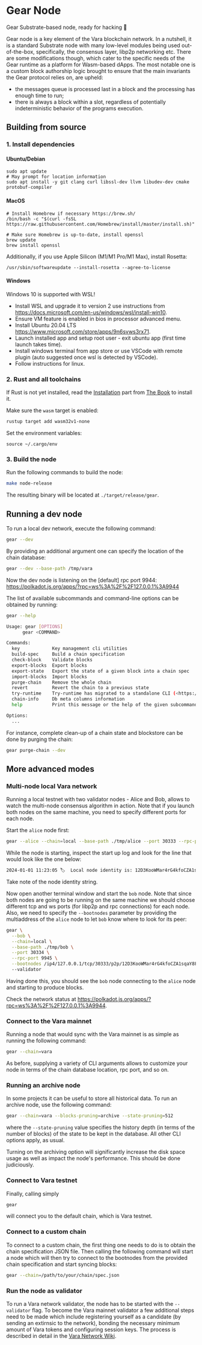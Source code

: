 # Gear Node

Gear Substrate-based node, ready for hacking :rocket:

Gear node is a key element of the Vara blockchain network. In a nutshell, it is a standard Substrate node with many low-level modules being used out-of-the-box, specifically, the consensus layer, libp2p networking etc. There are some modifications though, which cater to the specific needs of the Gear runtime as a platform for Wasm-based dApps. The most notable one is a custom block authorship logic brought to ensure that the main invariants the Gear protocol relies on, are upheld:
- the messages queue is processed last in a block and the processing has enough time to run;
- there is always a block within a slot, regardless of potentially indeterministic behavior of the programs execution.

## Building from source

### 1. Install dependencies

#### Ubuntu/Debian
```
sudo apt update
# May prompt for location information
sudo apt install -y git clang curl libssl-dev llvm libudev-dev cmake protobuf-compiler
```

#### MacOS
```
# Install Homebrew if necessary https://brew.sh/
/bin/bash -c "$(curl -fsSL https://raw.githubusercontent.com/Homebrew/install/master/install.sh)"

# Make sure Homebrew is up-to-date, install openssl
brew update
brew install openssl
```

Additionally, if you use Apple Silicon (M1/M1 Pro/M1 Max), install Rosetta:
```
/usr/sbin/softwareupdate --install-rosetta --agree-to-license
```

#### Windows

Windows 10 is supported with WSL!

- Install WSL and upgrade it to version 2 use instructions from https://docs.microsoft.com/en-us/windows/wsl/install-win10.
- Ensure VM feature is enabled in bios in processor advanced menu.
- Install Ubuntu 20.04 LTS https://www.microsoft.com/store/apps/9n6svws3rx71.
- Launch installed app and setup root user - exit ubuntu app (first time launch takes time).
- Install windows terminal from app store or use VSCode with remote plugin (auto suggested once wsl is detected by VSCode).
- Follow instructions for linux.

### 2. Rust and all toolchains

If Rust is not yet installed, read the [Installation](https://doc.rust-lang.org/book/ch01-01-installation.html) part from [The Book](https://doc.rust-lang.org/book/index.html) to install it.

Make sure the `wasm` target is enabled:
```bash
rustup target add wasm32v1-none
```

Set the environment variables:
```
source ~/.cargo/env
```

### 3. Build the node

Run the following commands to build the node:
```bash
make node-release
```

The resulting binary will be located at `./target/release/gear`.

## Running a dev node

To run a local dev network, execute the following command:

  ```bash
  gear --dev
  ```

By providing an additional argument one can specify the location of the chain database:
  
  ```bash
  gear --dev --base-path /tmp/vara
  ```

Now the dev node is listening on the [default] rpc port 9944: https://polkadot.js.org/apps/?rpc=ws%3A%2F%2F127.0.0.1%3A9944

The list of available subcommands and command-line options can be obtained by running:

  ```bash
  gear --help

  Usage: gear [OPTIONS]
        gear <COMMAND>

  Commands:
    key            Key management cli utilities
    build-spec     Build a chain specification
    check-block    Validate blocks
    export-blocks  Export blocks
    export-state   Export the state of a given block into a chain spec
    import-blocks  Import blocks
    purge-chain    Remove the whole chain
    revert         Revert the chain to a previous state
    try-runtime    Try-runtime has migrated to a standalone CLI (<https://github.com/paritytech/try-runtime-cli>). The subcommand exists as a stub and deprecation notice. It will be removed entirely some time after January 2024
    chain-info     Db meta columns information
    help           Print this message or the help of the given subcommand(s)

  Options:
    ...
  ```
For instance, complete clean-up of a chain state and blockstore can be done by purging the chain:

  ```bash
  gear purge-chain --dev
  ```

## More advanced modes

### Multi-node local Vara network

Running a local testnet with two validator nodes - Alice and Bob, allows to watch the multi-node consensus algorithm in action.
Note that if you launch both nodes on the same machine, you need to specify different ports for each node.

Start the `alice` node first:

  ```bash
  gear --alice --chain=local --base-path ./tmp/alice --port 30333 --rpc-port 9944 --validator
  ```

While the node is starting, inspect the start up log and look for the line that would look like the one below:

  ```bash
  2024-01-01 11:23:05 🏷  Local node identity is: 12D3KooWMar4rG4kfoCZA1sqaY8FqtPDgpBPfDnQ7Md9x6Sdkgw5
  ```
Take note of the node identity string.

Now open another terminal window and start the `bob` node. Note that since both nodes are going to be running on the same machine we should choose different tcp and ws ports (for libp2p and rpc connections) for each node.
Also, we need to specify the `--bootnodes` parameter by providing the multiaddress of the `alice` node to let `bob` know where to look for its peer:

  ```bash
  gear \
    --bob \
    --chain=local \
    --base-path ./tmp/bob \
    --port 30334 \
    --rpc-port 9945 \
    --bootnodes /ip4/127.0.0.1/tcp/30333/p2p/12D3KooWMar4rG4kfoCZA1sqaY8FqtPDgpBPfDnQ7Md9x6Sdkgw5
    --validator
  ```

Having done this, you should see the `bob` node connecting to the `alice` node and starting to produce blocks.

Check the network status at https://polkadot.js.org/apps/?rpc=ws%3A%2F%2F127.0.0.1%3A9944.

### Connect to the Vara mainnet

Running a node that would sync with the Vara mainnet is as simple as running the following command:

  ```bash
  gear --chain=vara
  ```

As before, supplying a variety of CLI arguments allows to customize your node in terms of the chain database location, rpc port, and so on.

### Running an archive node

In some projects it can be useful to store all historical data. To run an archive node, use the following command:

  ```bash
  gear --chain=vara --blocks-pruning=archive --state-pruning=512
  ```
where the `--state-pruning` value specifies the history depth (in terms of the number of blocks) of the state to be kept in the database. All other CLI options apply, as usual.

Turning on the archiving option will significantly increase the disk space usage as well as impact the node's performance. This should be done judiciously.

### Connect to Vara testnet

Finally, calling simply
  
  ```bash
  gear
  ```
will connect you to the default chain, which is Vara testnet.

### Connect to a custom chain

To connect to a custom chain, the first thing one needs to do is to obtain the chain specification JSON file. Then calling the following command will start a node which will then try to connect to the bootnodes from the provided chain specification and start syncing blocks:

  ```bash
  gear --chain=/path/to/your/chain/spec.json
  ```

### Run the node as validator

To run a Vara network validator, the node has to be started with the `--validator` flag. To become the Vara mainnet validator a few additional steps need to be made which include registering yourself as a candidate (by sending an extirnsic to the network), bonding the necessary minimum amount of Vara tokens and configuring session keys. The process is described in detail in the [Vara Network Wiki](https://wiki.vara.network/docs/staking/validate/).
